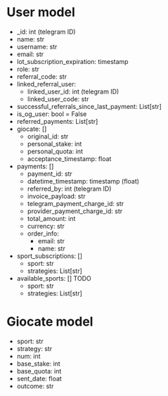 # User model
- _id: int (telegram ID)
- name: str
- username: str
- email: str
- lot_subscription_expiration: timestamp
- role: str
- referral_code: str
- linked_referral_user:
    - linked_user_id: int (telegram ID)
    - linked_user_code: str
- successful_referrals_since_last_payment: List[str]
- is_og_user: bool = False
- referred_payments: List[str]
- giocate: []
    - original_id: str
    - personal_stake: int
    - personal_quota: int
    - acceptance_timestamp: float
- payments: []
    - payment_id: str
    - datetime_timestamp: timestamp (float)
    - referred_by: int (telegram ID)
    - invoice_payload: str
    - telegram_payment_charge_id: str
    - provider_payment_charge_id: str
    - total_amount: int
    - currency: str
    - order_info:
        - email: str
        - name: str
- sport_subscriptions: []
    - sport: str
    - strategies: List[str]
- available_sports: [] TODO
    - sport: str
    - strategies: List[str]


# Giocate model
- sport: str
- strategy: str
- num: int
- base_stake: int
- base_quota: int
- sent_date: float
- outcome: str
